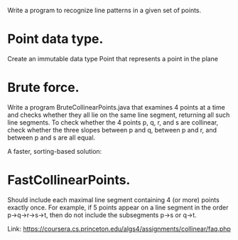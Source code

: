 Write a program to recognize line patterns in a given set of points.

# Point data type. 
Create an immutable data type Point that represents a point in the plane

# Brute force. 
Write a program BruteCollinearPoints.java that examines 4 points at a time and checks whether they all lie on the same line segment, returning all such line segments. To check whether the 4 points p, q, r, and s are collinear, check whether the three slopes between p and q, between p and r, and between p and s are all equal.

A faster, sorting-based solution:

# FastCollinearPoints.

Should include each maximal line segment containing 4 (or more) points exactly once. For example, if 5 points appear on a line segment in the order p→q→r→s→t, then do not include the subsegments p→s or q→t.

Link: https://coursera.cs.princeton.edu/algs4/assignments/collinear/faq.php
